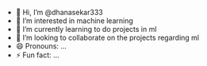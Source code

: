- 👋 Hi, I’m @dhanasekar333
- 👀 I’m interested in machine learning
- 🌱 I’m currently learning to do projects in ml
- 💞️ I’m looking to collaborate on the projects regarding ml
- 😄 Pronouns: ...
- ⚡ Fun fact: ...

<!---
dhanasekar333/dhanasekar333 is a ✨ special ✨ repository because its `README.md` (this file) appears on your GitHub profile.
You can click the Preview link to take a look at your changes.
--->

